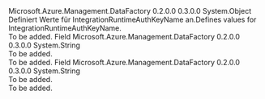 <Type Name="IntegrationRuntimeAuthKeyName" FullName="Microsoft.Azure.Management.DataFactory.Models.IntegrationRuntimeAuthKeyName">
  <TypeSignature Language="C#" Value="public static class IntegrationRuntimeAuthKeyName" />
  <TypeSignature Language="ILAsm" Value=".class public auto ansi abstract sealed beforefieldinit IntegrationRuntimeAuthKeyName extends System.Object" />
  <TypeSignature Language="DocId" Value="T:Microsoft.Azure.Management.DataFactory.Models.IntegrationRuntimeAuthKeyName" />
  <TypeSignature Language="VB.NET" Value="Public Class IntegrationRuntimeAuthKeyName" />
  <TypeSignature Language="F#" Value="type IntegrationRuntimeAuthKeyName = class" />
  <AssemblyInfo>
    <AssemblyName>Microsoft.Azure.Management.DataFactory</AssemblyName>
    <AssemblyVersion>0.2.0.0</AssemblyVersion>
    <AssemblyVersion>0.3.0.0</AssemblyVersion>
  </AssemblyInfo>
  <Base>
    <BaseTypeName>System.Object</BaseTypeName>
  </Base>
  <Interfaces />
  <Docs>
    <summary>
            <span data-ttu-id="c398a-101">Definiert Werte für IntegrationRuntimeAuthKeyName an.</span><span class="sxs-lookup"><span data-stu-id="c398a-101">Defines values for IntegrationRuntimeAuthKeyName.</span></span>
            </summary>
    <remarks>To be added.</remarks>
  </Docs>
  <Members>
    <Member MemberName="AuthKey1">
      <MemberSignature Language="C#" Value="public const string AuthKey1;" />
      <MemberSignature Language="ILAsm" Value=".field public static literal string AuthKey1" />
      <MemberSignature Language="DocId" Value="F:Microsoft.Azure.Management.DataFactory.Models.IntegrationRuntimeAuthKeyName.AuthKey1" />
      <MemberSignature Language="VB.NET" Value="Public Const AuthKey1 As String " />
      <MemberSignature Language="F#" Value="val mutable AuthKey1 : string" Usage="Microsoft.Azure.Management.DataFactory.Models.IntegrationRuntimeAuthKeyName.AuthKey1" />
      <MemberType>Field</MemberType>
      <AssemblyInfo>
        <AssemblyName>Microsoft.Azure.Management.DataFactory</AssemblyName>
        <AssemblyVersion>0.2.0.0</AssemblyVersion>
        <AssemblyVersion>0.3.0.0</AssemblyVersion>
      </AssemblyInfo>
      <ReturnValue>
        <ReturnType>System.String</ReturnType>
      </ReturnValue>
      <Docs>
        <summary>To be added.</summary>
        <remarks>To be added.</remarks>
      </Docs>
    </Member>
    <Member MemberName="AuthKey2">
      <MemberSignature Language="C#" Value="public const string AuthKey2;" />
      <MemberSignature Language="ILAsm" Value=".field public static literal string AuthKey2" />
      <MemberSignature Language="DocId" Value="F:Microsoft.Azure.Management.DataFactory.Models.IntegrationRuntimeAuthKeyName.AuthKey2" />
      <MemberSignature Language="VB.NET" Value="Public Const AuthKey2 As String " />
      <MemberSignature Language="F#" Value="val mutable AuthKey2 : string" Usage="Microsoft.Azure.Management.DataFactory.Models.IntegrationRuntimeAuthKeyName.AuthKey2" />
      <MemberType>Field</MemberType>
      <AssemblyInfo>
        <AssemblyName>Microsoft.Azure.Management.DataFactory</AssemblyName>
        <AssemblyVersion>0.2.0.0</AssemblyVersion>
        <AssemblyVersion>0.3.0.0</AssemblyVersion>
      </AssemblyInfo>
      <ReturnValue>
        <ReturnType>System.String</ReturnType>
      </ReturnValue>
      <Docs>
        <summary>To be added.</summary>
        <remarks>To be added.</remarks>
      </Docs>
    </Member>
  </Members>
</Type>